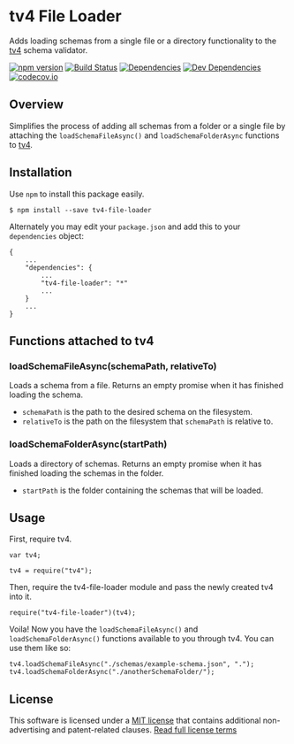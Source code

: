 tv4 File Loader
===============

Adds loading schemas from a single file or a directory functionality to the [tv4](https://www.npmjs.com/package/tv4) schema validator.

[![npm version][npm-badge]][npm-link]
[![Build Status][travis-badge]][travis-link]
[![Dependencies][dependencies-badge]][dependencies-link]
[![Dev Dependencies][devdependencies-badge]][devdependencies-link]
[![codecov.io][codecov-badge]][codecov-link]


Overview
--------

Simplifies the process of adding all schemas from a folder or a single file by attaching the `loadSchemaFileAsync()` and `loadSchemaFolderAsync` functions to [tv4](https://www.npmjs.com/package/tv4).


Installation
------------

Use `npm` to install this package easily.

    $ npm install --save tv4-file-loader

Alternately you may edit your `package.json` and add this to your `dependencies` object:

    {
        ...
        "dependencies": {
            ...
            "tv4-file-loader": "*"
            ...
        }
        ...
    }


Functions attached to tv4
-------------------------

### loadSchemaFileAsync(schemaPath, relativeTo)

Loads a schema from a file. Returns an empty promise when it has finished loading the schema.

- `schemaPath` is the path to the desired schema on the filesystem.
- `relativeTo` is the path on the filesystem that `schemaPath` is relative to.


### loadSchemaFolderAsync(startPath)

Loads a directory of schemas. Returns an empty promise when it has finished loading the schemas in the folder.

- `startPath` is the folder containing the schemas that will be loaded.


Usage
-----

First, require tv4.

    var tv4;

    tv4 = require("tv4");

Then, require the tv4-file-loader module and pass the newly created tv4 into it.

    require("tv4-file-loader")(tv4);

Voila! Now you have the `loadSchemaFileAsync()` and `loadSchemaFolderAsync()` functions available to you through tv4. You can use them like so:

    tv4.loadSchemaFileAsync("./schemas/example-schema.json", ".");
    tv4.loadSchemaFolderAsync("./anotherSchemaFolder/");


License
-------

This software is licensed under a [MIT license][LICENSE] that contains additional non-advertising and patent-related clauses. [Read full license terms][LICENSE]


[codecov-badge]: https://img.shields.io/codecov/c/github/tests-always-included/xxxxxx/master.svg
[codecov-link]: https://codecov.io/github/tests-always-included/xxxxxx?branch=master
[dependencies-badge]: https://img.shields.io/david/tests-always-included/xxxxxx.svg
[dependencies-link]: https://david-dm.org/tests-always-included/xxxxxx
[devdependencies-badge]: https://img.shields.io/david/dev/tests-always-included/xxxxxx.svg
[devdependencies-link]: https://david-dm.org/tests-always-included/xxxxxx#info=devDependencies
[LICENSE]: LICENSE.md
[npm-badge]: https://img.shields.io/npm/v/xxxxxx.svg
[npm-link]: https://npmjs.org/package/xxxxxx
[travis-badge]: https://img.shields.io/travis/tests-always-included/xxxxxx/master.svg
[travis-link]: http://travis-ci.org/tests-always-included/xxxxxx

